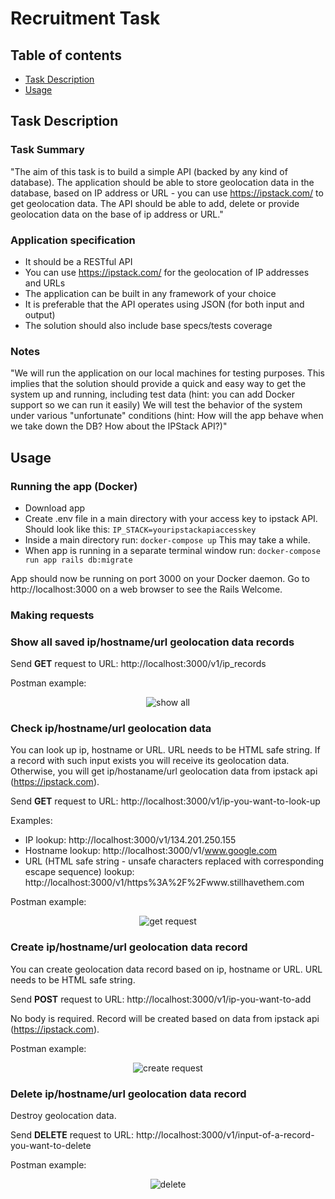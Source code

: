# Recruitment Task
## Table of contents
* [Task Description](#task-description)
* [Usage](#usage)

## Task Description
### Task Summary
"The aim of this task is to build a simple API (backed by any kind of database). The application should be able to store geolocation data in the database, based on IP address or URL - you can use https://ipstack.com/ to get geolocation data. The API should be able to add, delete or provide geolocation data on the base of ip address or URL."
### Application specification
* It should be a RESTful API
* You can use https://ipstack.com/ for the geolocation of IP addresses and URLs
* The application can be built in any framework of your choice
* It is preferable that the API operates using JSON (for both input and output)
* The solution should also include base specs/tests coverage
### Notes
"We will run the application on our local machines for testing purposes. This implies that the solution should provide a quick and easy way to get the system up and running, including test data (hint: you can add Docker support so we can run it easily) We will test the behavior of the system under various "unfortunate" conditions (hint: How will the app behave when we take down the DB? How about the IPStack API?)"

## Usage
### Running the app (Docker)
* Download app
* Create .env file in a main directory with your access key to ipstack API. Should look like this: `IP_STACK=youripstackapiaccesskey`
* Inside a main directory run: `docker-compose up` This may take a while.
* When app is running in a separate terminal window run: `docker-compose run app rails db:migrate`

App should now be running on port 3000 on your Docker daemon. Go to http://localhost:3000 on a web browser to see the Rails Welcome.

### Making requests
### Show all saved ip/hostname/url geolocation data records
Send **GET** request to URL: http://localhost:3000/v1/ip_records

Postman example:
<p align="center">
    <img alt="show all" title="show" src="https://i.imgur.com/10Ml25L.png">
</p>

### Check ip/hostname/url geolocation data
You can look up ip, hostname or URL. URL needs to be HTML safe string.
If a record with such input exists you will receive its geolocation data. Otherwise, you will get ip/hostaname/url geolocation data from ipstack api (https://ipstack.com).

Send **GET** request to URL: http://localhost:3000/v1/ip-you-want-to-look-up

Examples:
* IP lookup: http://localhost:3000/v1/134.201.250.155
* Hostname lookup: http://localhost:3000/v1/www.google.com
* URL (HTML safe string - unsafe characters replaced with corresponding escape sequence) lookup: http://localhost:3000/v1/https%3A%2F%2Fwww.stillhavethem.com

Postman example:
<p align="center">
    <img alt="get request" title="get" src="https://i.imgur.com/JCh8y6B.png">
</p>

### Create ip/hostname/url geolocation data record
You can create geolocation data record based on ip, hostname or URL. URL needs to be HTML safe string.

Send **POST** request to URL: http://localhost:3000/v1/ip-you-want-to-add

No body is required. Record will be created based on data from ipstack api (https://ipstack.com).

Postman example:
<p align="center">
    <img alt="create request" title="create" src="https://i.imgur.com/nhT5cru.png">
</p>

### Delete ip/hostname/url geolocation data record
Destroy geolocation data.

Send **DELETE** request to URL: http://localhost:3000/v1/input-of-a-record-you-want-to-delete

Postman example:
<p align="center">
    <img alt="delete" title="delete" src="https://i.imgur.com/h8pgAwT.png">
</p>
